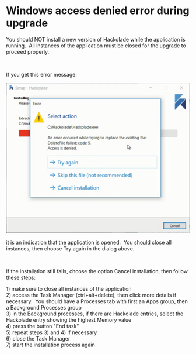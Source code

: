 # Windows access denied error during upgrade

You should NOT install a new version of Hackolade while the application is running.&nbsp; All instances of the application must be closed for the upgrade to proceed properly. &nbsp;

&nbsp;

If you get this error message:

![Installation error - application running2](<lib/Installation%20error%20-%20application%20running2.png>)

it is an indication that the application is opened.&nbsp; You should close all instances, then choose Try again in the dialog above.

&nbsp;

If the installation still fails, choose the option Cancel installation, then follow these steps:

&#49;) make sure to close all instances of the application\
&#50;) access the Task Manager (ctrl+alt+delete), then click more details if necessary.  You should have a Processes tab with first an Apps group, then a Background Processes group\
&#51;) in the Background processes, if there are Hackolade entries, select the Hackolade entry showing the highest Memory value\
&#52;) press the button "End task"\
&#53;) repeat steps 3) and 4) if necessary\
&#54;) close the Task Manager\
&#55;) start the installation process again

